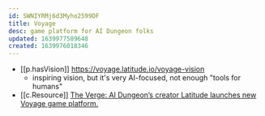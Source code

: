 ```yaml
---
id: SWNIYRMj6d3Myho2599DF
title: Voyage
desc: game platform for AI Dungeon folks
updated: 1639977589648
created: 1639976018346
---
```




- [[p.hasVision]] https://voyage.latitude.io/voyage-vision
  - inspiring vision, but it's very AI-focused, not enough "tools for humans"
- [[c.Resource]] 	[The Verge: AI Dungeon’s creator Latitude launches new Voyage game platform.](https://www.theverge.com/2021/12/19/22836418/latitude-ai-dungeon-voyage-ai-powered-game-platform-launch)
